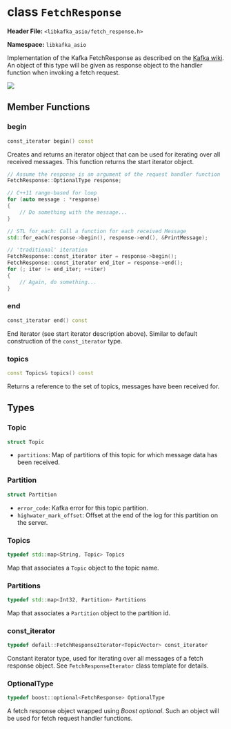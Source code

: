 
class `FetchResponse`
=====================

**Header File:** `<libkafka_asio/fetch_response.h>`

**Namespace:** `libkafka_asio`

Implementation of the Kafka FetchResponse as described on the
[Kafka wiki](https://cwiki.apache.org/confluence/display/KAFKA/A+Guide+To+The+Kafka+Protocol#AGuideToTheKafkaProtocol-FetchResponse).
An object of this type will be given as response object to the handler function
when invoking a fetch request.

<img src="http://yuml.me/diagram/nofunky;scale:80/class/
[FetchResponse]++-*[FetchResponse::Topic],
[FetchResponse::Topic]++-*[FetchResponse::Partition]"
/>


Member Functions
----------------

### begin
```cpp
const_iterator begin() const
```

Creates and returns an iterator object that can be used for iterating over all
received messages. This function returns the start iterator object.

```cpp
// Assume the response is an argument of the request handler function
FetchResponse::OptionalType response;

// C++11 range-based for loop
for (auto message : *response)
{
    // Do something with the message...
}
```

```cpp
// STL for_each: Call a function for each received Message
std::for_each(response->begin(), response->end(), &PrintMessage);
```

```cpp
// 'traditional' iteration
FetchResponse::const_iterator iter = response->begin();
FetchResponse::const_iterator end_iter = response->end();
for (; iter != end_iter; ++iter)
{
    // Again, do something...
}
```


### end
```cpp
const_iterator end() const
```

End iterator (see start iterator description above). Similar to default
construction of the `const_iterator` type.


### topics
```cpp
const Topics& topics() const
```

Returns a reference to the set of topics, messages have been received for.


Types
-----

### Topic
```cpp
struct Topic
```

+ `partitions`:
   Map of partitions of this topic for which message data has been received.


### Partition
```cpp
struct Partition
```

+ `error_code`:
   Kafka error for this topic partition.
+ `highwater_mark_offset`:
   Offset at the end of the log for this partition on the server.


### Topics
```cpp
typedef std::map<String, Topic> Topics
```

Map that associates a `Topic` object to the topic name.

### Partitions
```cpp
typedef std::map<Int32, Partition> Partitions
```

Map that associates a `Partition` object to the partition id.


### const_iterator
```cpp
typedef defail::FetchResponseIterator<TopicVector> const_iterator
```

Constant iterator type, used for iterating over all messages of a fetch
response object. See `FetchResponseIterator` class template for details.


### OptionalType
```cpp
typedef boost::optional<FetchResponse> OptionalType
```

A fetch response object wrapped using _Boost optional_. Such an object will
be used for fetch request handler functions.
